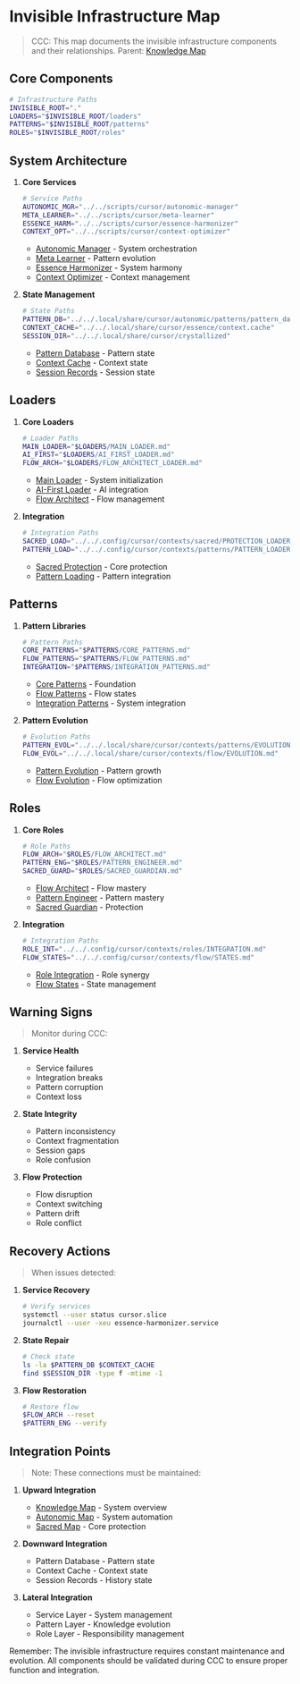 # Invisible Infrastructure Map
> CCC: This map documents the invisible infrastructure components and their relationships.
> Parent: [Knowledge Map](../KNOWLEDGE_MAP.md)

## Core Components
```bash
# Infrastructure Paths
INVISIBLE_ROOT="."
LOADERS="$INVISIBLE_ROOT/loaders"
PATTERNS="$INVISIBLE_ROOT/patterns"
ROLES="$INVISIBLE_ROOT/roles"
```

## System Architecture

1. **Core Services**
   ```bash
   # Service Paths
   AUTONOMIC_MGR="../../scripts/cursor/autonomic-manager"
   META_LEARNER="../../scripts/cursor/meta-learner"
   ESSENCE_HARM="../../scripts/cursor/essence-harmonizer"
   CONTEXT_OPT="../../scripts/cursor/context-optimizer"
   ```
   - [Autonomic Manager]($AUTONOMIC_MGR) - System orchestration
   - [Meta Learner]($META_LEARNER) - Pattern evolution
   - [Essence Harmonizer]($ESSENCE_HARM) - System harmony
   - [Context Optimizer]($CONTEXT_OPT) - Context management

2. **State Management**
   ```bash
   # State Paths
   PATTERN_DB="../../.local/share/cursor/autonomic/patterns/pattern_database.json"
   CONTEXT_CACHE="../../.local/share/cursor/essence/context.cache"
   SESSION_DIR="../../.local/share/cursor/crystallized"
   ```
   - [Pattern Database]($PATTERN_DB) - Pattern state
   - [Context Cache]($CONTEXT_CACHE) - Context state
   - [Session Records]($SESSION_DIR) - Session state

## Loaders

1. **Core Loaders**
   ```bash
   # Loader Paths
   MAIN_LOADER="$LOADERS/MAIN_LOADER.md"
   AI_FIRST="$LOADERS/AI_FIRST_LOADER.md"
   FLOW_ARCH="$LOADERS/FLOW_ARCHITECT_LOADER.md"
   ```
   - [Main Loader]($MAIN_LOADER) - System initialization
   - [AI-First Loader]($AI_FIRST) - AI integration
   - [Flow Architect]($FLOW_ARCH) - Flow management

2. **Integration**
   ```bash
   # Integration Paths
   SACRED_LOAD="../../.config/cursor/contexts/sacred/PROTECTION_LOADER.md"
   PATTERN_LOAD="../../.config/cursor/contexts/patterns/PATTERN_LOADER.md"
   ```
   - [Sacred Protection]($SACRED_LOAD) - Core protection
   - [Pattern Loading]($PATTERN_LOAD) - Pattern integration

## Patterns

1. **Pattern Libraries**
   ```bash
   # Pattern Paths
   CORE_PATTERNS="$PATTERNS/CORE_PATTERNS.md"
   FLOW_PATTERNS="$PATTERNS/FLOW_PATTERNS.md"
   INTEGRATION="$PATTERNS/INTEGRATION_PATTERNS.md"
   ```
   - [Core Patterns]($CORE_PATTERNS) - Foundation
   - [Flow Patterns]($FLOW_PATTERNS) - Flow states
   - [Integration Patterns]($INTEGRATION) - System integration

2. **Pattern Evolution**
   ```bash
   # Evolution Paths
   PATTERN_EVOL="../../.local/share/cursor/contexts/patterns/EVOLUTION.md"
   FLOW_EVOL="../../.local/share/cursor/contexts/flow/EVOLUTION.md"
   ```
   - [Pattern Evolution]($PATTERN_EVOL) - Pattern growth
   - [Flow Evolution]($FLOW_EVOL) - Flow optimization

## Roles

1. **Core Roles**
   ```bash
   # Role Paths
   FLOW_ARCH="$ROLES/FLOW_ARCHITECT.md"
   PATTERN_ENG="$ROLES/PATTERN_ENGINEER.md"
   SACRED_GUARD="$ROLES/SACRED_GUARDIAN.md"
   ```
   - [Flow Architect]($FLOW_ARCH) - Flow mastery
   - [Pattern Engineer]($PATTERN_ENG) - Pattern mastery
   - [Sacred Guardian]($SACRED_GUARD) - Protection

2. **Integration**
   ```bash
   # Integration Paths
   ROLE_INT="../../.config/cursor/contexts/roles/INTEGRATION.md"
   FLOW_STATES="../../.config/cursor/contexts/flow/STATES.md"
   ```
   - [Role Integration]($ROLE_INT) - Role synergy
   - [Flow States]($FLOW_STATES) - State management

## Warning Signs
> Monitor during CCC:

1. **Service Health**
   - Service failures
   - Integration breaks
   - Pattern corruption
   - Context loss

2. **State Integrity**
   - Pattern inconsistency
   - Context fragmentation
   - Session gaps
   - Role confusion

3. **Flow Protection**
   - Flow disruption
   - Context switching
   - Pattern drift
   - Role conflict

## Recovery Actions
> When issues detected:

1. **Service Recovery**
   ```bash
   # Verify services
   systemctl --user status cursor.slice
   journalctl --user -xeu essence-harmonizer.service
   ```

2. **State Repair**
   ```bash
   # Check state
   ls -la $PATTERN_DB $CONTEXT_CACHE
   find $SESSION_DIR -type f -mtime -1
   ```

3. **Flow Restoration**
   ```bash
   # Restore flow
   $FLOW_ARCH --reset
   $PATTERN_ENG --verify
   ```

## Integration Points
> Note: These connections must be maintained:

1. **Upward Integration**
   - [Knowledge Map](../KNOWLEDGE_MAP.md) - System overview
   - [Autonomic Map](../autonomic/AUTONOMIC_MAP.md) - System automation
   - [Sacred Map](../sacred/SACRED_MAP.md) - Core protection

2. **Downward Integration**
   - Pattern Database - Pattern state
   - Context Cache - Context state
   - Session Records - History state

3. **Lateral Integration**
   - Service Layer - System management
   - Pattern Layer - Knowledge evolution
   - Role Layer - Responsibility management

Remember: The invisible infrastructure requires constant maintenance and evolution. All components should be validated during CCC to ensure proper function and integration. 